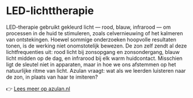 # LED-lichttherapie

LED-therapie gebruikt gekleurd licht — rood, blauw, infrarood — om processen in de huid te stimuleren, zoals celvernieuwing of het kalmeren van ontstekingen. Hoewel sommige onderzoeken hoopvolle resultaten tonen, is de werking niet onomstotelijk bewezen. De zon zelf zendt al deze lichtfrequenties uit: rood licht bij zonsopgang en zonsondergang, blauw licht midden op de dag, en infrarood bij elk warm huidcontact. Misschien ligt de sleutel niet in apparaten, maar in hoe we ons afstemmen op het natuurlijke ritme van licht. Azulan vraagt: wat als we leerden luisteren naar de zon, in plaats van haar te imiteren?

👉 [Lees meer op azulan.nl](https://azulan.nl/atlas/led-lichttherapie)